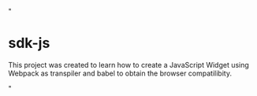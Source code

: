 "
# sdk-js
This project was created to learn how to create a JavaScript Widget using Webpack as transpiler and babel to obtain the browser compatilibity.

" 
